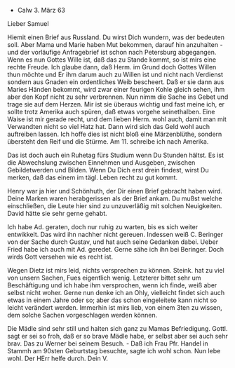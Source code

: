 + Calw 3. März 63

Lieber Samuel

Hiemit einen Brief aus Russland. Du wirst Dich wundern, was der bedeuten soll. Aber Mama und Marie haben Mut bekommen, darauf hin anzuhalten - und der vorläufige Anfragebrief ist schon nach Petersburg abgegangen. Wenn es nun Gottes Wille ist, daß das zu Stande kommt, so ist mirs eine rechte Freude. Ich glaube dann, daß Herm. im Grund doch Gottes Willen thun möchte und Er ihm darum auch zu Willen ist und nicht nach Verdienst sondern aus Gnaden ein ordentliches Weib bescheert. Daß er sie dann aus Maries Händen bekommt, wird zwar einer feurigen Kohle gleich sehen, ihm aber den Kopf nicht zu sehr verbrennen. Nun nimm die Sache ins Gebet und trage sie auf dem Herzen. Mir ist sie überaus wichtig und fast meine ich, er sollte trotz Amerika auch spüren, daß etwas vorgehe seinethalben. Eine Waise ist mir gerade recht, und dem lieben Herm. wohl auch, damit man mit Verwandten nicht so viel Hatz hat. Dann wird sich das Geld wohl auch auftreiben lassen. Ich hoffe dies ist nicht bloß eine Märzenblüthe, sondern übersteht den Reif und die Stürme. Am 11. schreibe ich nach Amerika.

Das ist doch auch ein Ruhetag fürs Studium wenn Du Stunden hältst. Es ist die Abwechslung zwischen Einnehmen und Ausgeben, zwischen Gebildetwerden und Bilden. Wenn Du Dich erst drein findest, wirst Du merken, daß das einem im tägl. Leben recht zu gut kommt.

Henry war ja hier und Schönhuth, der Dir einen Brief gebracht haben wird. 
Deine Marken waren herabgerissen als der Brief ankam. Du mußst welche einschließen, die Leute hier sind zu unzuverläßig mit solchen Neuigkeiten. David hätte sie sehr gerne gehabt.

Ich habe Ad. geraten, doch nur ruhig zu warten, bis es sich weiter entwikkelt. Das wird ihn nachher nicht gereuen. Indessen weiß C. Beringer von der Sache durch Gustav, und hat auch seine Gedanken dabei. Ueber Fried habe ich auch mit Ad. geredet. Gerne sähe ich ihn bei Beringer. Doch wirds Gott versehen wie es recht ist.

Wegen Dietz ist mirs leid, nichts versprechen zu können. Steink. hat zu viel von unsern Sachen, Fues eigentlich wenig. Letzterer bittet sehr um Beschäftigung und ich habe ihm versprochen, wenn ich finde, weiß aber selbst nicht woher. Gerne nun denke ich an Ohly, vielleicht findet sich auch etwas in einem Jahre oder so; aber das schon eingeleitete kann nicht so leicht verändert werden. Immerhin ist mirs lieb, von einem 3ten zu wissen, dem solche Sachen vorgeschlagen werden können.

Die Mädle sind sehr still und halten sich ganz zu Mamas Befriedigung. Gottl. sagt er sei so froh, daß er so brave Mädle habe, er selbst aber sei auch sehr brav. Das zu Werner bei seinem Besuch. - Daß ich Frau Pfr. Handel in Stammh am 90sten Geburtstag besuchte, sagte ich wohl schon. 
Nun lebe wohl. Der HErr helfe durch.
 Dein V.
